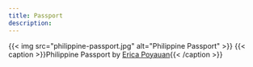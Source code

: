 ```yaml
---
title: Passport
description:
---
```

{{< img src="philippine-passport.jpg" alt="Philippine Passport" >}}
{{< caption >}}Philippine Passport by [Erica Poyauan](https://unsplash.com/photos/wmcuRKFgqNQ){{< /caption >}}